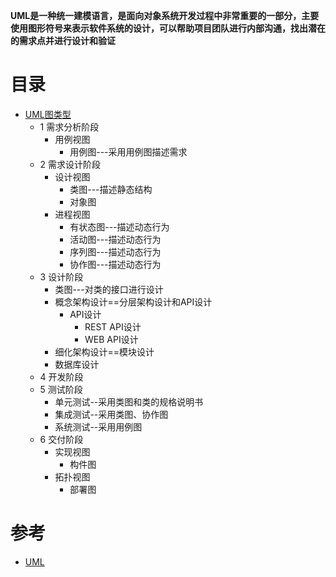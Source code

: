 **UML是一种统一建模语言，是面向对象系统开发过程中非常重要的一部分，主要使用图形符号来表示软件系统的设计，可以帮助项目团队进行内部沟通，找出潜在的需求点并进行设计和验证**

# 目录

* [UML图类型](https://weread.qq.com/web/reader/71032d60719ad5af7104ca2k1ff325f02181ff1de7742fc)
  * 1 需求分析阶段
    * 用例视图
      * 用例图---采用用例图描述需求 
  * 2 需求设计阶段
    * 设计视图
      * 类图---描述静态结构
      * 对象图 
    * 进程视图
      * 有状态图---描述动态行为
      * 活动图---描述动态行为
      * 序列图---描述动态行为
      * 协作图---描述动态行为 
  * 3 设计阶段
    * 类图---对类的接口进行设计
    * 概念架构设计==分层架构设计和API设计
      * API设计
        * REST API设计
        * WEB API设计 
    * 细化架构设计==模块设计 
    * 数据库设计
  * 4 开发阶段
  * 5 测试阶段
    * 单元测试--采用类图和类的规格说明书
    * 集成测试--采用类图、协作图
    * 系统测试--采用用例图
  * 6 交付阶段  
    * 实现视图
      * 构件图 
    * 拓扑视图
      * 部署图 


# 参考
* [UML](http://www.umlonline.org)
